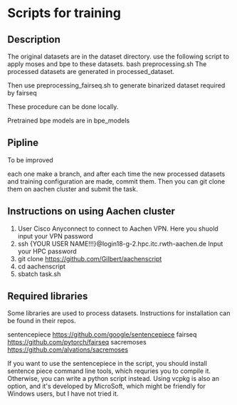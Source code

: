 # Scripts for training

## Description

The original datasets are in the dataset directory. 
use the following script to apply moses and bpe to these datasets.
bash preprocessing.sh
The processed datasets are generated in processed_dataset.

Then use preprocessing_fairseq.sh to generate binarized dataset required by fairseq

These procedure can be done locally.

Pretrained bpe models are in bpe_models

## Pipline
To be improved

each one make a branch, and after each time the new processed datasets and training configuration are made, commit them. Then you can git clone them on aachen cluster and submit the task.

## Instructions on using Aachen cluster

1. User Cisco Anyconnect to connect to Aachen VPN. Here you shuold input your VPN password
2. ssh {YOUR USER NAME!!!}@login18-g-2.hpc.itc.rwth-aachen.de 
    Input your HPC password
3. git clone https://github.com/GiIbert/aachenscript
4. cd aachenscript
5. sbatch task.sh


## Required libraries
Some libraries are used to process datasets. Instructions for installation can be found in their repos.

sentencepiece https://github.com/google/sentencepiece
fairseq  https://github.com/pytorch/fairseq
sacremoses https://github.com/alvations/sacremoses

If you want to use the sentencepiece in the script, you should install sentence piece command line tools, which requries you to compile it. Otherwise, you can write a python script instead. Using vcpkg is also an option, and it's developed by MicroSoft, which might be friendly for Windows users, but I have not tried it.